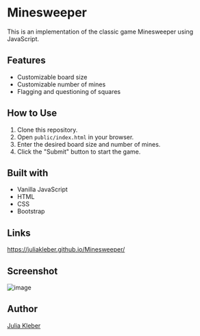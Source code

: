 # Minesweeper

This is an implementation of the classic game Minesweeper using JavaScript.

## Features

- Customizable board size
- Customizable number of mines
- Flagging and questioning of squares

## How to Use

1. Clone this repository.
2. Open `public/index.html` in your browser.
3. Enter the desired board size and number of mines.
4. Click the "Submit" button to start the game.

## Built with

- Vanilla JavaScript
- HTML
- CSS
- Bootstrap

## Links

https://juliakleber.github.io/Minesweeper/

## Screenshot

![image](https://github.com/GoldieCrystal/Minesweeper/assets/142741980/a53f0e2a-596f-4d22-a2c3-0d979438af07)

## Author

[Julia Kleber](https://github.com/JuliaKleber)
